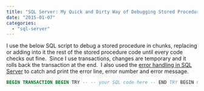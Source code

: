 ```yaml
---
title: "SQL Server: My Quick and Dirty Way of Debugging Stored Procedure"
date: "2015-01-07"
categories: 
  - "sql-server"
---
```


I use the below SQL script to debug a stored procedure in chunks, replacing or adding into it the rest of the stored procedure code until every code checks out fine.  Since I use transactions, changes are temporary and it rolls back the transaction at the end.  I also used the [error handling in SQL Server](http://rodansotto.wordpress.com/2013/05/28/sql-server-error-handling-2/) to catch and print the error line, error number and error message.

```sql
BEGIN TRANSACTION BEGIN TRY -- -- your SQL code here -- END TRY BEGIN CATCH PRINT 'Error at line # ' + CAST(ERROR_LINE() AS VARCHAR(MAX)) + ': ' + CAST(ERROR_NUMBER() AS VARCHAR(MAX)) + ' - ' + ERROR_MESSAGE() END CATCH IF @@TRANCOUNT > 0 ROLLBACK TRANSACTION 
```

